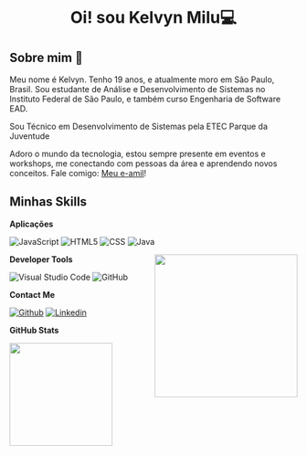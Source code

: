 <h1 align="center"> Oi! sou Kelvyn Milu💻</h1>

## Sobre mim :wave:

Meu nome é Kelvyn. Tenho 19 anos, e atualmente moro em São Paulo, Brasil. Sou estudante de Análise e Desenvolvimento de Sistemas no Instituto Federal de São Paulo, e também curso Engenharia de Software EAD.

Sou Técnico em Desenvolvimento de Sistemas pela ETEC Parque da Juventude

Adoro o mundo da tecnologia, estou sempre presente em eventos e workshops, me conectando com pessoas da área e aprendendo novos conceitos. Fale comigo: [Meu e-amil](kelvyngmilu@gmail.com)! 



 ## Minhas Skills

 **Aplicações**

![JavaScript](https://img.shields.io/badge/-JavaScript-333333?style=flat&logo=javascript)
![HTML5](https://img.shields.io/badge/-HTML5-333333?style=flat&logo=HTML5)
![CSS](https://img.shields.io/badge/-CSS-333333?style=flat&logo=CSS3&logoColor=1572B6)
![Java](https://img.shields.io/badge/-Flutter-333333?style=flat&logo=Flutter)


<img align= "right" width= "250" src= "https://pa1.narvii.com/6580/8098c6e9207376889eeb0532d9f5a0723c4d73f5_hq.gif"/>

**Developer Tools**

![Visual Studio Code](https://img.shields.io/badge/-Visual%20Studio%20Code-333333?style=flat&logo=visual-studio-code&logoColor=007ACC)
![GitHub](https://img.shields.io/badge/-GitHub-333333?style=flat&logo=github)

**Contact Me**

[![Github](https://img.shields.io/badge/-Github-333?style=flat&logo=Github&logoColor=white)](https://github.com/KelScrr)
[![Linkedin](https://img.shields.io/badge/-LinkedIn-blue?style=flat&logo=Linkedin&logoColor=white)](https://www.linkedin.com/in/kelvyngabriel/)

**GitHub Stats**

<a href="https://github.com/leticiabaldin" title="Perfil do Let">
  <img height="180em" src="https://github-readme-stats.vercel.app/api?username=leticiabaldin&theme=dracula&show_icons=true" />
</a>
